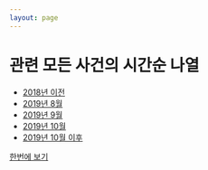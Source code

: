 ```yaml
---
layout: page
---
```


관련 모든 사건의 시간순 나열
==========================

* [2018년 이전](timeline/2018.md)
* [2019년 8월](timeline/2019.8.md)
* [2019년 9월](timeline/2019.9.md)
* [2019년 10월](timeline/2019.10.md)
* [2019년 10월 이후](timeline/2019.11.md)


[한번에 보기](모아보기.html)
              
